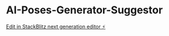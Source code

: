 # AI-Poses-Generator-Suggestor

[Edit in StackBlitz next generation editor ⚡️](https://stackblitz.com/~/github.com/kondurupriyanka/AI-Poses-Generator-Suggestor)